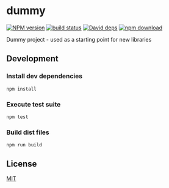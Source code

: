 # dummy

  [![NPM version][npm-image]][npm-url]
  [![build status][travis-image]][travis-url]
  [![David deps][david-image]][david-url]
  [![npm download][download-image]][download-url]

Dummy project - used as a starting point for new libraries

## Development

### Install dev dependencies

`npm install`

### Execute test suite

`npm test`

### Build dist files

`npm run build`

## License

  [MIT](./LICENSE)

[npm-image]: https://img.shields.io/npm/v/cheminfo-dummy.svg?style=flat-square
[npm-url]: https://npmjs.org/package/cheminfo-dummy
[travis-image]: https://img.shields.io/travis/cheminfo-js/dummy/master.svg?style=flat-square
[travis-url]: https://travis-ci.org/cheminfo-js/dummy
[david-image]: https://img.shields.io/david/cheminfo-js/dummy.svg?style=flat-square
[david-url]: https://david-dm.org/cheminfo-js/dummy
[download-image]: https://img.shields.io/npm/dm/cheminfo-dummy.svg?style=flat-square
[download-url]: https://npmjs.org/package/cheminfo-dummy
